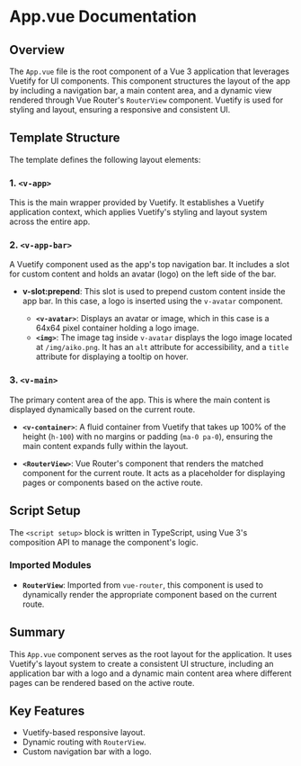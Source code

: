 # App.vue Documentation

## Overview

The `App.vue` file is the root component of a Vue 3 application that leverages Vuetify for UI components. This component structures the layout of the app by including a navigation bar, a main content area, and a dynamic view rendered through Vue Router's `RouterView` component. Vuetify is used for styling and layout, ensuring a responsive and consistent UI.

## Template Structure

The template defines the following layout elements:

### 1. `<v-app>`

This is the main wrapper provided by Vuetify. It establishes a Vuetify application context, which applies Vuetify's styling and layout system across the entire app.

### 2. `<v-app-bar>`

A Vuetify component used as the app's top navigation bar. It includes a slot for custom content and holds an avatar (logo) on the left side of the bar.

- **v-slot:prepend**: This slot is used to prepend custom content inside the app bar. In this case, a logo is inserted using the `v-avatar` component.

  - **`<v-avatar>`**: Displays an avatar or image, which in this case is a 64x64 pixel container holding a logo image.
  - **`<img>`**: The image tag inside `v-avatar` displays the logo image located at `/img/aiko.png`. It has an `alt` attribute for accessibility, and a `title` attribute for displaying a tooltip on hover.

### 3. `<v-main>`

The primary content area of the app. This is where the main content is displayed dynamically based on the current route.

- **`<v-container>`**: A fluid container from Vuetify that takes up 100% of the height (`h-100`) with no margins or padding (`ma-0 pa-0`), ensuring the main content expands fully within the layout.

- **`<RouterView>`**: Vue Router's component that renders the matched component for the current route. It acts as a placeholder for displaying pages or components based on the active route.

## Script Setup

The `<script setup>` block is written in TypeScript, using Vue 3's composition API to manage the component's logic.

### Imported Modules

- **`RouterView`**: Imported from `vue-router`, this component is used to dynamically render the appropriate component based on the current route.

## Summary

This `App.vue` component serves as the root layout for the application. It uses Vuetify's layout system to create a consistent UI structure, including an application bar with a logo and a dynamic main content area where different pages can be rendered based on the active route.

## Key Features

- Vuetify-based responsive layout.
- Dynamic routing with `RouterView`.
- Custom navigation bar with a logo.
